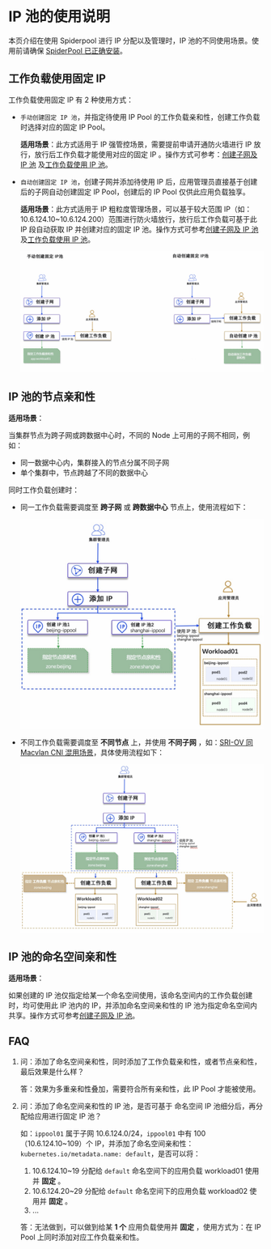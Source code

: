# IP 池的使用说明

本页介绍在使用 Spiderpool 进行 IP 分配以及管理时，IP 池的不同使用场景。使用前请确保 [SpiderPool 已正确安装](install.md)。

## 工作负载使用固定 IP

工作负载使用固定 IP 有 2 种使用方式：

- `手动创建固定 IP 池`，并指定待使用 IP Pool 的工作负载亲和性，创建工作负载时选择对应的固定 IP Pool。

    **适用场景**：此方式适用于 IP 强管控场景，需要提前申请开通防火墙进行 IP 放行，放行后工作负载才能使用对应的固定 IP 。操作方式可参考：[创建子网及 IP 池](createpool.md) 及[工作负载使用 IP 池](usage.md)。

- `自动创建固定 IP 池`，创建子网并添加待使用 IP 后，应用管理员直接基于创建后的子网自动创建固定 IP Pool，创建后的 IP Pool 仅供此应用负载独享。

    **适用场景**：此方式适用于 IP 粗粒度管理场景，可以基于较大范围 IP（如：10.6.124.10~10.6.124.200）范围进行防火墙放行，放行后工作负载可基于此 IP 段自动获取 IP 并创建对应的固定 IP 池。操作方式可参考[创建子网及 IP 池](createpool.md)及[工作负载使用 IP 池](usage.md)。

    ![fixedippool](../../images/fixedippool.jpg)

## IP 池的节点亲和性

**适用场景**：

当集群节点为跨子网或跨数据中心时，不同的 Node 上可用的子网不相同，例如：

- 同一数据中心内，集群接入的节点分属不同子网
- 单个集群中，节点跨越了不同的数据中心

同时工作负载创建时：

- 同一工作负载需要调度至 **跨子网** 或 **跨数据中心** 节点上，使用流程如下：

    ![nodeaffinity01](../../images/nodeaffinity01.jpg)

- 不同工作负载需要调度至 **不同节点** 上，并使用 **不同子网** ，如：[SRI-OV 同 Macvlan CNI 混用场景](../../plans/ethplan.md)，具体使用流程如下：

    ![nodeaffinity02](../../images/nodeaffinity02.jpg)

## IP 池的命名空间亲和性

**适用场景**：

如果创建的 IP 池仅指定给某一个命名空间使用，该命名空间内的工作负载创建时，均可使用此 IP 池内的 IP，并添加命名空间亲和性的 IP 池为指定命名空间内共享。操作方式可参考[创建子网及 IP 池](createpool.md)。

## FAQ

1. 问：添加了命名空间亲和性，同时添加了工作负载亲和性，或者节点亲和性，最后效果是什么样？

    答：效果为多重亲和性叠加，需要符合所有亲和性，此 IP Pool 才能被使用。

2. 问：添加了命名空间亲和性的 IP 池，是否可基于 命名空间 IP 池细分后，再分配给应用进行固定 IP 池？

    如：`ippool01` 属于子网 10.6.124.0/24，`ippool01` 中有 100 （10.6.124.10~109）个 IP，并添加了命名空间亲和性：`kubernetes.io/metadata.name: default`，是否可以将：

    1. 10.6.124.10~19 分配给 `default` 命名空间下的应用负载 workload01 使用并 **固定** 。
    2. 10.6.124.20~29 分配给 `default` 命名空间下的应用负载 workload02 使用并 **固定** 。
    3. ...

    答：无法做到，可以做到给某 **1 个** 应用负载使用并 **固定** ，使用方式为：在 IP Pool 上同时添加对应工作负载亲和性。
